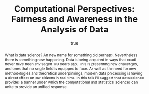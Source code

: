 ---
abstract: "What is data science? An new name for something old perhaps. Nevertheless
  there is something new happening. Data is being acquired in ways that coudl never
  have been envisaged 100 years ago. This is presenting new challenges, and ones that
  no single field is equipped to face. As well as the need for new methodologies and
  theoretical underpinnings, modern data processing is having a direct effect on our
  citizens in real time. In this talk I\u2019ll suggest that data science provides
  a banner under which the computational and statistical sciences can unite to provide
  an unified response."
author:
- family: Lawrence
  given: Neil D.
  gscholar: r3SJcvoAAAAJ
  institute: University of Sheffield
  twitter: lawrennd
  url: http://inverseprobability.com
categories:
- Lawrence-rss16b
day: '27'
errata: []
extras: []
key: Lawrence-rss16b
layout: talk
month: 10
published: 2016-10-27
reveal: 2016-10-27-computational-perspectives-fairness-and-awareness-in-the-analysis-of-data.slides.html
section: pre
title: 'Computational Perspectives: Fairness and Awareness in the Analysis of Data'
venue: Fisher Trust, Royal Society and London Mathematical Society Joint Meeting
year: '2016'
---